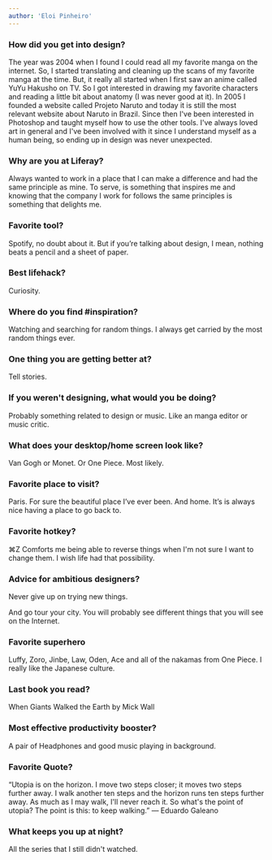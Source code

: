 ```yaml
---
author: 'Eloi Pinheiro'
---
```


### How did you get into design?

The year was 2004 when I found I could read all my favorite manga on the internet. So, I started translating and cleaning up the scans of my favorite manga at the time. But, it really all started when I first saw an anime called YuYu Hakusho on TV. So I got interested in drawing my favorite characters and reading a little bit about anatomy (I was never good at it). In 2005 I founded a website called Projeto Naruto and today it is still the most relevant website about Naruto in Brazil. Since then I've been interested in Photoshop and taught myself how to use the other tools. I've always loved art in general and I've been involved with it since I understand myself as a human being, so ending up in design was never unexpected.


### Why are you at Liferay?

Always wanted to work in a place that I can make a difference and had the same principle as mine. To serve, is something that inspires me and knowing that the company I work for follows the same principles is something that delights me.


### Favorite tool?

Spotify, no doubt about it. But if you’re talking about design, I mean, nothing beats a pencil and a sheet of paper.


### Best lifehack?

Curiosity.


### Where do you find #inspiration?

Watching and searching for random things. I always get carried by the most random things ever.


### One thing you are getting better at?

Tell stories.


### If you weren't designing, what would you be doing?

Probably something related to design or music. Like an manga editor or music critic.


### What does your desktop/home screen look like?

Van Gogh or Monet. Or One Piece. Most likely.


### Favorite place to visit?

Paris. For sure the beautiful place I’ve ever been. And home. It’s is always nice having a place to go back to.


### Favorite hotkey?

⌘Z Comforts me being able to reverse things when I'm not sure I want to change them. I wish life had that possibility.


### Advice for ambitious designers?

Never give up on trying new things.

And go tour your city. You will probably see different things that you will see on the Internet.


### Favorite superhero

Luffy, Zoro, Jinbe, Law, Oden, Ace and all of the nakamas from One Piece. I really like the Japanese culture.


### Last book you read?

When Giants Walked the Earth by Mick Wall


### Most effective productivity booster?

A pair of Headphones and good music playing in background.


### Favorite Quote?

“Utopia is on the horizon. I move two steps closer; it moves two steps further away. I walk another ten steps and the horizon runs ten steps further away. As much as I may walk, I'll never reach it. So what's the point of utopia? The point is this: to keep walking.” ― Eduardo Galeano


### What keeps you up at night?

All the series that I still didn't watched.
